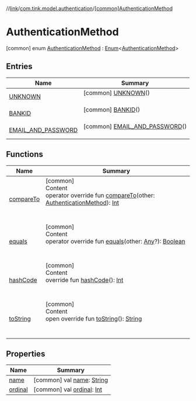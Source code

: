 //[link](../../index.md)/[com.tink.model.authentication](../index.md)/[[common]AuthenticationMethod](index.md)



# AuthenticationMethod  
 [common] enum [AuthenticationMethod](index.md) : [Enum](https://kotlinlang.org/api/latest/jvm/stdlib/kotlin/-enum/index.html)<[AuthenticationMethod](index.md)>    


## Entries  
  
|  Name|  Summary| 
|---|---|
| <a name="com.tink.model.authentication/AuthenticationMethod.UNKNOWN///PointingToDeclaration/"></a>[UNKNOWN](-u-n-k-n-o-w-n/index.md)| <a name="com.tink.model.authentication/AuthenticationMethod.UNKNOWN///PointingToDeclaration/"></a> [common] [UNKNOWN](-u-n-k-n-o-w-n/index.md)()  <br>   <br>
| <a name="com.tink.model.authentication/AuthenticationMethod.BANKID///PointingToDeclaration/"></a>[BANKID](-b-a-n-k-i-d/index.md)| <a name="com.tink.model.authentication/AuthenticationMethod.BANKID///PointingToDeclaration/"></a> [common] [BANKID](-b-a-n-k-i-d/index.md)()  <br>   <br>
| <a name="com.tink.model.authentication/AuthenticationMethod.EMAIL_AND_PASSWORD///PointingToDeclaration/"></a>[EMAIL_AND_PASSWORD](-e-m-a-i-l_-a-n-d_-p-a-s-s-w-o-r-d/index.md)| <a name="com.tink.model.authentication/AuthenticationMethod.EMAIL_AND_PASSWORD///PointingToDeclaration/"></a> [common] [EMAIL_AND_PASSWORD](-e-m-a-i-l_-a-n-d_-p-a-s-s-w-o-r-d/index.md)()  <br>   <br>


## Functions  
  
|  Name|  Summary| 
|---|---|
| <a name="kotlin/Enum/compareTo/#com.tink.model.authentication.AuthenticationMethod/PointingToDeclaration/"></a>[compareTo](-e-m-a-i-l_-a-n-d_-p-a-s-s-w-o-r-d/index.md#%5Bkotlin%2FEnum%2FcompareTo%2F%23com.tink.model.authentication.AuthenticationMethod%2FPointingToDeclaration%2F%5D%2FFunctions%2F1135467963)| <a name="kotlin/Enum/compareTo/#com.tink.model.authentication.AuthenticationMethod/PointingToDeclaration/"></a>[common]  <br>Content  <br>operator override fun [compareTo](-e-m-a-i-l_-a-n-d_-p-a-s-s-w-o-r-d/index.md#%5Bkotlin%2FEnum%2FcompareTo%2F%23com.tink.model.authentication.AuthenticationMethod%2FPointingToDeclaration%2F%5D%2FFunctions%2F1135467963)(other: [AuthenticationMethod](index.md)): [Int](https://kotlinlang.org/api/latest/jvm/stdlib/kotlin/-int/index.html)  <br><br><br>
| <a name="kotlin/Enum/equals/#kotlin.Any?/PointingToDeclaration/"></a>[equals](../../com.tink.model.transfer/[common]-signable-operation/-type/-u-n-k-n-o-w-n/index.md#%5Bkotlin%2FEnum%2Fequals%2F%23kotlin.Any%3F%2FPointingToDeclaration%2F%5D%2FFunctions%2F1135467963)| <a name="kotlin/Enum/equals/#kotlin.Any?/PointingToDeclaration/"></a>[common]  <br>Content  <br>operator override fun [equals](../../com.tink.model.transfer/[common]-signable-operation/-type/-u-n-k-n-o-w-n/index.md#%5Bkotlin%2FEnum%2Fequals%2F%23kotlin.Any%3F%2FPointingToDeclaration%2F%5D%2FFunctions%2F1135467963)(other: [Any](https://kotlinlang.org/api/latest/jvm/stdlib/kotlin/-any/index.html)?): [Boolean](https://kotlinlang.org/api/latest/jvm/stdlib/kotlin/-boolean/index.html)  <br><br><br>
| <a name="kotlin/Enum/hashCode/#/PointingToDeclaration/"></a>[hashCode](../../com.tink.model.transfer/[common]-signable-operation/-type/-u-n-k-n-o-w-n/index.md#%5Bkotlin%2FEnum%2FhashCode%2F%23%2FPointingToDeclaration%2F%5D%2FFunctions%2F1135467963)| <a name="kotlin/Enum/hashCode/#/PointingToDeclaration/"></a>[common]  <br>Content  <br>override fun [hashCode](../../com.tink.model.transfer/[common]-signable-operation/-type/-u-n-k-n-o-w-n/index.md#%5Bkotlin%2FEnum%2FhashCode%2F%23%2FPointingToDeclaration%2F%5D%2FFunctions%2F1135467963)(): [Int](https://kotlinlang.org/api/latest/jvm/stdlib/kotlin/-int/index.html)  <br><br><br>
| <a name="kotlin/Enum/toString/#/PointingToDeclaration/"></a>[toString](../../com.tink.model.transfer/[common]-signable-operation/-type/-u-n-k-n-o-w-n/index.md#%5Bkotlin%2FEnum%2FtoString%2F%23%2FPointingToDeclaration%2F%5D%2FFunctions%2F1135467963)| <a name="kotlin/Enum/toString/#/PointingToDeclaration/"></a>[common]  <br>Content  <br>open override fun [toString](../../com.tink.model.transfer/[common]-signable-operation/-type/-u-n-k-n-o-w-n/index.md#%5Bkotlin%2FEnum%2FtoString%2F%23%2FPointingToDeclaration%2F%5D%2FFunctions%2F1135467963)(): [String](https://kotlinlang.org/api/latest/jvm/stdlib/kotlin/-string/index.html)  <br><br><br>


## Properties  
  
|  Name|  Summary| 
|---|---|
| <a name="com.tink.model.authentication/AuthenticationMethod/name/#/PointingToDeclaration/"></a>[name](index.md#%5Bcom.tink.model.authentication%2FAuthenticationMethod%2Fname%2F%23%2FPointingToDeclaration%2F%5D%2FProperties%2F1135467963)| <a name="com.tink.model.authentication/AuthenticationMethod/name/#/PointingToDeclaration/"></a> [common] val [name](index.md#%5Bcom.tink.model.authentication%2FAuthenticationMethod%2Fname%2F%23%2FPointingToDeclaration%2F%5D%2FProperties%2F1135467963): [String](https://kotlinlang.org/api/latest/jvm/stdlib/kotlin/-string/index.html)   <br>
| <a name="com.tink.model.authentication/AuthenticationMethod/ordinal/#/PointingToDeclaration/"></a>[ordinal](index.md#%5Bcom.tink.model.authentication%2FAuthenticationMethod%2Fordinal%2F%23%2FPointingToDeclaration%2F%5D%2FProperties%2F1135467963)| <a name="com.tink.model.authentication/AuthenticationMethod/ordinal/#/PointingToDeclaration/"></a> [common] val [ordinal](index.md#%5Bcom.tink.model.authentication%2FAuthenticationMethod%2Fordinal%2F%23%2FPointingToDeclaration%2F%5D%2FProperties%2F1135467963): [Int](https://kotlinlang.org/api/latest/jvm/stdlib/kotlin/-int/index.html)   <br>

